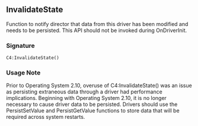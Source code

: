 ## InvalidateState

Function to notify director that data from this driver has been modified and needs to be persisted. This API should not be invoked during OnDriverInit.


### Signature

`C4:InvalidateState()`


### Usage Note

Prior to Operating System 2.10, overuse of C4:InvalidateState() was an issue as persisting extraneous data through a driver had performance implications. Beginning with Operating System 2.10, it is no longer necessary to cause driver data to be persisted. Drivers should use the PersistSetValue and PersistGetValue functions to store data that will be required across system restarts.